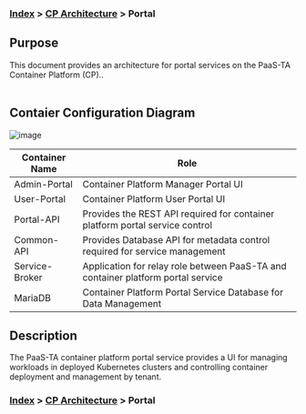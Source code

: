 ### [Index](https://github.com/PaaS-TA/Guide/blob/master/README.md) > [CP Architecture](../README.md) > Portal

## Purpose
This document provides an architecture for portal services on the PaaS-TA Container Platform (CP)..
<br><br>

## Contaier  Configuration Diagram
![image](https://user-images.githubusercontent.com/67575226/147046843-e7dd3c3d-c8d5-442c-bc9b-9469cba3e67c.png)



| Container Name  | Role |
|-------|----|
| Admin-Portal | Container Platform Manager Portal UI |
| User-Portal | Container Platform User Portal UI |
| Portal-API | Provides the REST API required for container platform portal service control |
| Common-API | Provides Database API for metadata control required for service management |
| Service-Broker | Application for relay role between PaaS-TA and container platform portal service |
| MariaDB | Container Platform Portal Service Database for Data Management |


## Description
The PaaS-TA container platform portal service provides a UI for managing workloads in deployed Kubernetes clusters and controlling container deployment and management by tenant.


### [Index](https://github.com/PaaS-TA/Guide/blob/master/README.md) > [CP Architecture](../README.md) > Portal
